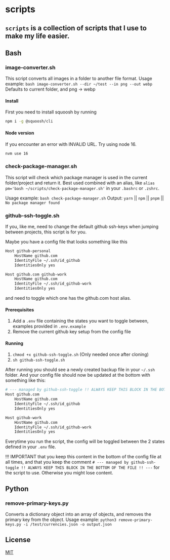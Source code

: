 # scripts

## `scripts` is a collection of scripts that I use to make my life easier.

## Bash

### image-converter.sh

This script converts all images in a folder to another file format.
Usage example: `bash image-converter.sh --dir ~/test --in png --out webp`
Defaults to current folder, and png -> webp

#### Install

First you need to install squoosh by running

```bash
npm i -g @squoosh/cli
```

#### Node version

If you encounter an error with INVALID URL.
Try using node 16.

```bash
nvm use 16
```

### check-package-manager.sh

This script will check which package manager is used in the current folder/project and return it.
Best used combined with an alias, like `alias pm='bash ~/scripts/check-package-manager.sh'` in your `.bashrc` or `.zshrc`.

Usage example: `bash check-package-manager.sh`
Output: `yarn` || `npm` || `pnpm` || `No package manager found`

### github-ssh-toggle.sh

If you, like me, need to change the default github ssh-keys when jumping between projects, this script is for you.

Maybe you have a config file that looks something like this

```bash
Host github-personal
    HostName github.com
    IdentityFile ~/.ssh/id_github
    IdentitiesOnly yes

Host github.com github-work
    HostName github.com
    IdentityFile ~/.ssh/id_github-work
    IdentitiesOnly yes
```

and need to toggle which one has the github.com host alias.

#### Prerequisites

1. Add a `.env` file containing the states you want to toggle between, examples provided in `.env.example`
2. Remove the current github key setup from the config file

#### Running

1. `chmod +x github-ssh-toggle.sh` (Only needed once after cloning)
2. `sh github-ssh-toggle.sh`

After running you should see a newly created backup file in your `~/.ssh` folder. And your config file should now be updated at the bottom with something like this:

```bash
# --- managed by github-ssh-toggle !! ALWAYS KEEP THIS BLOCK IN THE BOTTOM OF THE FILE !! ---
Host github.com
    HostName github.com
    IdentityFile ~/.ssh/id_github
    IdentitiesOnly yes

Host github-work
    HostName github.com
    IdentityFile ~/.ssh/id_github-work
    IdentitiesOnly yes
```

Everytime you run the script, the config will be toggled between the 2 states defined in your `.env` file.

!!! IMPORTANT that you keep this content in the bottom of the config file at all times, and that you keep the comment `# --- managed by github-ssh-toggle !! ALWAYS KEEP THIS BLOCK IN THE BOTTOM OF THE FILE !! ---` for the script to use. Otherwise you might lose content.

## Python

### remove-primary-keys.py

Converts a dictionary object into an array of objects, and removes the primary key from the object.
Usage example: `python3 remove-primary-keys.py -i /test/currencies.json -o output.json`

## License

[MIT](LICENSE)
